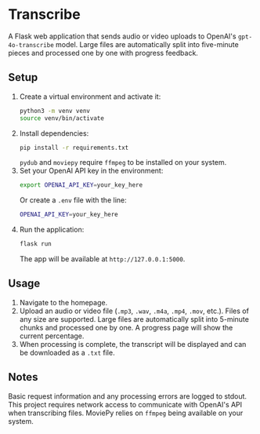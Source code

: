 # Transcribe

A Flask web application that sends audio or video uploads to OpenAI's `gpt-4o-transcribe` model. Large files are automatically split into five-minute pieces and processed one by one with progress feedback.

## Setup

1. Create a virtual environment and activate it:
   ```bash
   python3 -m venv venv
   source venv/bin/activate
   ```
2. Install dependencies:
   ```bash
   pip install -r requirements.txt
   ```
   `pydub` and `moviepy` require `ffmpeg` to be installed on your system.
3. Set your OpenAI API key in the environment:
   ```bash
   export OPENAI_API_KEY=your_key_here
   ```
   Or create a `.env` file with the line:
   ```bash
   OPENAI_API_KEY=your_key_here
   ```
4. Run the application:
   ```bash
   flask run
   ```
   The app will be available at `http://127.0.0.1:5000`.

## Usage

1. Navigate to the homepage.
2. Upload an audio or video file (`.mp3`, `.wav`, `.m4a`, `.mp4`, `.mov`, etc.). Files of any size are supported. Large files are automatically split into 5-minute chunks and processed one by one. A progress page will show the current percentage.
3. When processing is complete, the transcript will be displayed and can be downloaded as a `.txt` file.

## Notes

Basic request information and any processing errors are logged to stdout. This project requires network access to communicate with OpenAI's API when transcribing files. MoviePy relies on `ffmpeg` being available on your system.
